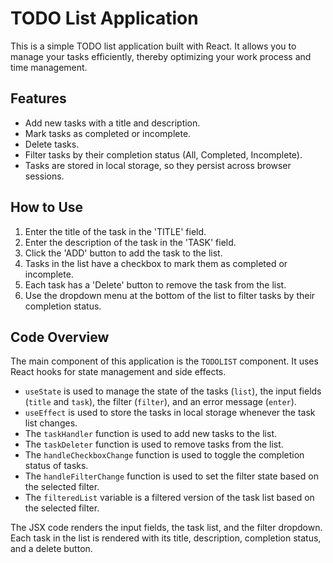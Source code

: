 # TODO List Application

This is a simple TODO list application built with React. It allows you to manage your tasks efficiently, thereby optimizing your work process and time management.

## Features

- Add new tasks with a title and description.
- Mark tasks as completed or incomplete.
- Delete tasks.
- Filter tasks by their completion status (All, Completed, Incomplete).
- Tasks are stored in local storage, so they persist across browser sessions.

## How to Use

1. Enter the title of the task in the 'TITLE' field.
2. Enter the description of the task in the 'TASK' field.
3. Click the 'ADD' button to add the task to the list.
4. Tasks in the list have a checkbox to mark them as completed or incomplete.
5. Each task has a 'Delete' button to remove the task from the list.
6. Use the dropdown menu at the bottom of the list to filter tasks by their completion status.

## Code Overview

The main component of this application is the `TODOLIST` component. It uses React hooks for state management and side effects.

- `useState` is used to manage the state of the tasks (`list`), the input fields (`title` and `task`), the filter (`filter`), and an error message (`enter`).
- `useEffect` is used to store the tasks in local storage whenever the task list changes.
- The `taskHandler` function is used to add new tasks to the list.
- The `taskDeleter` function is used to remove tasks from the list.
- The `handleCheckboxChange` function is used to toggle the completion status of tasks.
- The `handleFilterChange` function is used to set the filter state based on the selected filter.
- The `filteredList` variable is a filtered version of the task list based on the selected filter.

The JSX code renders the input fields, the task list, and the filter dropdown. Each task in the list is rendered with its title, description, completion status, and a delete button.
